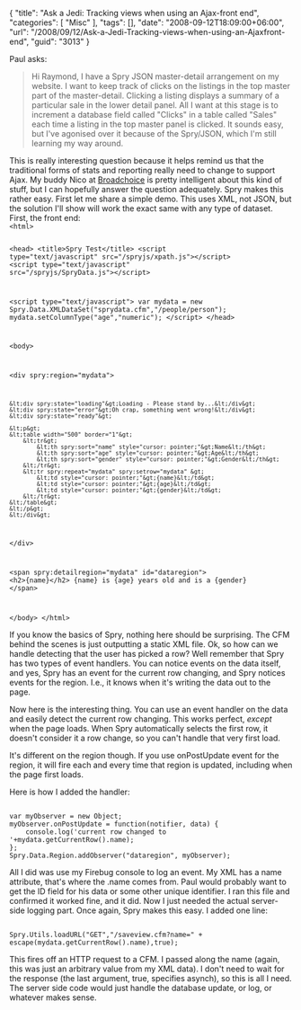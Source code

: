 {
	"title": "Ask a Jedi: Tracking views when using an Ajax-front end",
	"categories": [
		"Misc"
	],
	"tags": [],
	"date": "2008-09-12T18:09:00+06:00",
	"url": "/2008/09/12/Ask-a-Jedi-Tracking-views-when-using-an-Ajaxfront-end",
	"guid": "3013"
}

Paul asks:

<blockquote>
<p>
Hi Raymond, I have a Spry JSON master-detail arrangement on my website. I want to keep track of clicks on the listings in the top master part of the master-detail. Clicking a listing displays a summary of a particular sale in the lower detail panel. All I want at this stage is to increment a database field called "Clicks" in a table called "Sales" each time a
listing in the top master panel is clicked. It sounds easy, but I've agonised over it because of the Spry/JSON, which I'm still learning my way around.
</p>
</blockquote>
<!--more-->
This is really interesting question because it helps remind us that the traditional forms of stats and reporting really need to change to support Ajax. My buddy Nico at <a href="http://www.broadchoice.com">Broadchoice</a> is pretty intelligent about this kind of stuff, but I can hopefully answer the question adequately. Spry makes this rather easy. First let me share a simple demo. This uses XML, not JSON, but the solution I'll show will work the exact same with any type of dataset. First, the front end:

<code>
&lt;html&gt;

&lt;head&gt;
&lt;title&gt;Spry Test&lt;/title&gt;
&lt;script type="text/javascript" src="/spryjs/xpath.js"&gt;&lt;/script&gt;
&lt;script type="text/javascript" src="/spryjs/SpryData.js"&gt;&lt;/script&gt;

&lt;script type="text/javascript"&gt;
var mydata = new Spry.Data.XMLDataSet("sprydata.cfm","/people/person"); 
mydata.setColumnType("age","numeric");
&lt;/script&gt;
&lt;/head&gt;

&lt;body&gt;

&lt;div spry:region="mydata"&gt;

	&lt;div spry:state="loading"&gt;Loading - Please stand by...&lt;/div&gt;
	&lt;div spry:state="error"&gt;Oh crap, something went wrong!&lt;/div&gt;
	&lt;div spry:state="ready"&gt;
	
	&lt;p&gt;
	&lt;table width="500" border="1"&gt;
		&lt;tr&gt;
			&lt;th spry:sort="name" style="cursor: pointer;"&gt;Name&lt;/th&gt;
			&lt;th spry:sort="age" style="cursor: pointer;"&gt;Age&lt;/th&gt;
			&lt;th spry:sort="gender" style="cursor: pointer;"&gt;Gender&lt;/th&gt;
		&lt;/tr&gt;
		&lt;tr spry:repeat="mydata" spry:setrow="mydata" &gt;
			&lt;td style="cursor: pointer;"&gt;{name}&lt;/td&gt;
			&lt;td style="cursor: pointer;"&gt;{age}&lt;/td&gt;
			&lt;td style="cursor: pointer;"&gt;{gender}&lt;/td&gt;
		&lt;/tr&gt;
	&lt;/table&gt;	
	&lt;/p&gt;
	&lt;/div&gt;
	
&lt;/div&gt;
	
&lt;span spry:detailregion="mydata" id="dataregion"&gt;
&lt;h2&gt;{name}&lt;/h2&gt;
{name} is {age} years old and is a {gender}
&lt;/span&gt;
	

&lt;/body&gt;
&lt;/html&gt;
</code>

If you know the basics of Spry, nothing here should be surprising. The CFM behind the scenes is just outputting a static XML file. Ok, so how can we handle detecting that the user has picked a row? Well remember that Spry has two types of event handlers. You can notice events on the data itself, and yes, Spry has an event for the current row changing, and Spry notices events for the region. I.e., it knows when it's writing the data out to the page.

Now here is the interesting thing. You can use an event handler on the data and easily detect the current row changing. This works perfect, <i>except</i> when the page loads. When Spry automatically selects the first row, it doesn't consider it a row change, so you can't handle that very first load. 

It's different on the region though. If you use onPostUpdate event for the region, it will fire each and every time that region is updated, including when the page first loads. 

Here is how I added the handler:

<code>
var myObserver = new Object;
myObserver.onPostUpdate = function(notifier, data) {
	console.log('current row changed to '+mydata.getCurrentRow().name);
};
Spry.Data.Region.addObserver("dataregion", myObserver);
</code>

All I did was use my Firebug console to log an event. My XML has a name attribute, that's where the .name comes from. Paul would probably want to get the ID field for his data or some other unique identifier. I ran this file and confirmed it worked fine, and it did. Now I just needed the actual server-side logging part. Once again, Spry makes this easy. I added one line:

<code>
Spry.Utils.loadURL("GET","/saveview.cfm?name=" + escape(mydata.getCurrentRow().name),true);
</code>

This fires off an HTTP request to a CFM. I passed along the name (again, this was just an arbitrary value from my XML data). I don't need to wait for the response (the last argument, true, specifies asynch), so this is all I need. The server side code would just handle the database update, or log, or whatever makes sense.